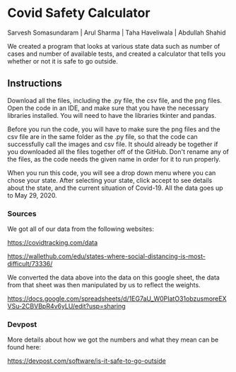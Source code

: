 # Covid Safety Calculator
Sarvesh Somasundaram | Arul Sharma | Taha Haveliwala | Abdullah Shahid

We created a program that looks at various state data such as number of cases and number of available tests, and created a calculator that tells you whether or not it is safe to go outside.

## Instructions
Download all the files, including the .py file, the csv file, and the png files.
Open the code in an IDE, and make sure that you have the necessary libraries installed.
You will need to have the libraries tkinter and pandas.

Before you run the code, you will have to make sure the png files and the csv file are in the same folder as the .py file, so that the code can successfully call the images and csv file. It should already be together if you downloaded all the files together off of the GitHub. Don't rename any of the files, as the code needs the given name in order for it to run properly.

When you run this code, you will see a drop down menu where you can chose your state. After selecting your state, click accept to see details about the state, and the current situation of Covid-19.
All the data goes up to May 29, 2020.

### Sources
We got all of our data from the following websites: 

https://covidtracking.com/data

https://wallethub.com/edu/states-where-social-distancing-is-most-difficult/73336/

We converted the data above into the data on this google sheet, the data from that sheet was then manipulated by us to reflect the weights.

https://docs.google.com/spreadsheets/d/1EG7aU_W0PIatO31obzusmoreEXVSu-2CBVBpR4v6yLU/edit?usp=sharing


### Devpost
More details about how we got the numbers and what they mean can be found here:

https://devpost.com/software/is-it-safe-to-go-outside
